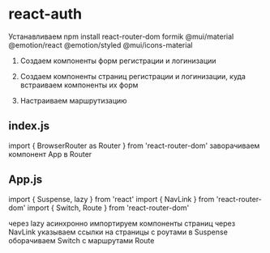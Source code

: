 # react-auth

Устанавливаем
npm install react-router-dom formik @mui/material @emotion/react @emotion/styled @mui/icons-material

1. Создаем компоненты форм регистрации и логинизации
2. Создаем компоненты страниц регистрации и логинизации, куда встраиваем компоненты их форм

3. Настраиваем маршрутизацию

## index.js

import { BrowserRouter as Router } from 'react-router-dom'
заворачиваем компонент App в Router

## App.js

import { Suspense, lazy } from 'react'
import { NavLink } from 'react-router-dom'
import { Switch, Route } from 'react-router-dom'

через lazy асинхронно импортируем компоненты страниц
через NavLink указываем ссылки на страницы с роутами
в Suspense оборачиваем Switch с маршрутами Route
